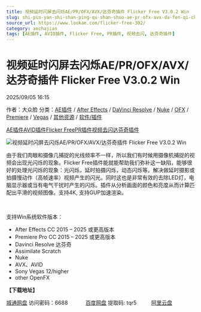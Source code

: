 ```yaml
---
title: 视频延时闪屏去闪烁AE/PR/OFX/AVX/达芬奇插件 Flicker Free V3.0.2 Win
slug: shi-pin-yan-shi-shan-ping-qu-shan-shuo-ae-pr-ofx-avx-da-fen-qi-cha-jian-flicker-free-v3-0-2-win
source_url: https://www.lookae.com/flicker-free-302/
category: aechajian
tags: [AE插件, AVID插件, Flicker Free, PR插件, 视频去闪, 达芬奇插件]
---
```

# 视频延时闪屏去闪烁AE/PR/OFX/AVX/达芬奇插件 Flicker Free V3.0.2 Win

2025/09/05 16:15

作者：大众脸
分类：[AE插件](https://www.lookae.com/after-effects/aechajian/) / [After Effects](https://www.lookae.com/after-effects/) / [DaVinci Resolve](https://www.lookae.com/qitarjcj/resolvezy/) / [Nuke](https://www.lookae.com/qitarjcj/nukezy/) / [OFX](https://www.lookae.com/qitarjcj/ofxzy/) / [Premiere](https://www.lookae.com/qitarjcj/premierezy/) / [Vegas](https://www.lookae.com/qitarjcj/vegaszy/) / [其他资源](https://www.lookae.com/qitarjcj/otherzy/) / [软件/插件](https://www.lookae.com/qitarjcj/)

[AE插件](https://www.lookae.com/tag/ae%e6%8f%92%e4%bb%b6/)[AVID插件](https://www.lookae.com/tag/avid%e6%8f%92%e4%bb%b6/)[Flicker Free](https://www.lookae.com/tag/flicker-free/)[PR插件](https://www.lookae.com/tag/pr%e6%8f%92%e4%bb%b6/)[视频去闪](https://www.lookae.com/tag/%e8%a7%86%e9%a2%91%e5%8e%bb%e9%97%aa/)[达芬奇插件](https://www.lookae.com/tag/%e8%be%be%e8%8a%ac%e5%a5%87%e6%8f%92%e4%bb%b6/)

![视频延时闪屏去闪烁AE/PR/OFX/AVX/达芬奇插件 Flicker Free V3.0.2 Win](https://www.lookae.com/wp-content/uploads/2018/09/Flicker-Free116.jpg "视频延时闪屏去闪烁AE/PR/OFX/AVX/达芬奇插件 Flicker Free V3.0.2 Win-LookAE.com")

由于我们肉眼和摄像几捕捉的光线频率不一样，所以我们有时候用摄像机捕捉的视频会出现光闪烁的现象。Flicker Free插件能就能帮助我们弥补这一缺陷，能够很好的处理光闪烁的现象：光闪烁，延时拍摄闪烁，动态闪烁等。解决做延时摄影或拍摄慢动作（高帧速率）视频产生的闪光。同时这也是非常有效的去除LED灯，电脑显示器或当有电气干扰时产生的闪烁。插件从分析画面的颜色和亮度从而计算匹配出平滑的视频图像。支持4K, 支持GUP加速渲染。

[﻿﻿﻿](https://cloud.video.taobao.com//play/u/705956171/p/1/e/6/t/1/345710686396.mp4)

支持Win系统软件版本：

* After Effects CC 2015 – 2025 或更高版本
* Premiere Pro CC 2015 – 2025 或更高版本
* Davinci Resolve 达芬奇
* Assimilate Scratch
* Nuke
* AVX、AVID
* Sony Vegas 12/higher
* other OpenFX

**【下载地址】**

[城通网盘](https://url70.ctfile.com/f/2827370-8423658993-023962?p=4431) 访问密码：6688            [百度网盘](https://pan.baidu.com/s/1JHqoZa-ejND2SLNi8fbHsg?pwd=tqr5) 提取码: tqr5          [阿里云盘](https://www.alipan.com/s/wAgi65yd61V)
